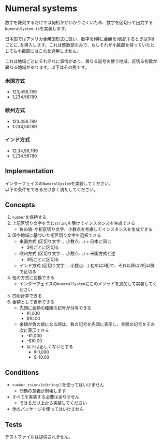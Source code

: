 # Numeral systems

数字を羅列するだけでは何桁かがわかりにくいため、数字を区切って出力する`NumeralSystem.ts`を実装します。

日本国ではアメリカ合衆国形式に倣い、数字を(特に金額を)表記するときは3桁ごとに`,`を挿入します。これは整数部のみで、もしそれが小数部を持っていたとしても小数部にはこれを適用しません。

これは地域ごとにそれぞれに事情があり、異なる記号を使う地域、区切る桁数が異なる地域があります。以下はその例です。

### 米国方式

* 123,456,789
* 1,234.56789

### 欧州方式

* 123.456.789
* 1.234,56789

### インド方式

* 12,34,56,789
* 1,234.56789

## Implementation

インターフェイスの`NumeralSystem`を実装してください。  
以下の条件をできるだけ多く満たしてください。

## Concepts

1. `number`を保持する
1. 上記区切り文字を含む`string`を受けてインスタンスを生成できる
    * 負の値`-`や桁区切り文字、小数点を考慮してインスタンスを生成できる
1. 国や地域に基づいた桁区切り文字を選択できる
    * 米国方式 (区切り文字: `,` 小数点: `.`) = 日本と同じ
        * 3桁ごとに区切る
    * 欧州方式 (区切り文字: `.` 小数点: `,`) = 米国方式と逆
        * 3桁ごとに区切る
    * インド方式 (区切り文字; `,` 小数点: `.`)
        初めは3桁で、それ以降は2桁以降で区切る
1. 他の方式に変換できる
    * インターフェイスの`NumeralSystem`にこのメソッドを追加して実装してください
1. 四則計算できる
1. 金額として表示できる
    * 先頭に金額の種類の記号が付与できる
        * ¥1,000
        * $10.00
    * 金額が負の値になる時は、負の記号を先頭に表示し、金額の記号をその次に表示できる
        * -¥1,000
        * -$10.00
        * 以下は正しくないとする
            * ¥-1,000
            * $-10.00

## Conditions

* `number.toLocaleString()`を使ってはいけません
    * 問題の意義が崩壊します
* すべてを実装する必要はありません
    * できるだけ上から実装してください
* 他のパッケージを使ってはいけません

## Tests

テストファイルは提供されません。